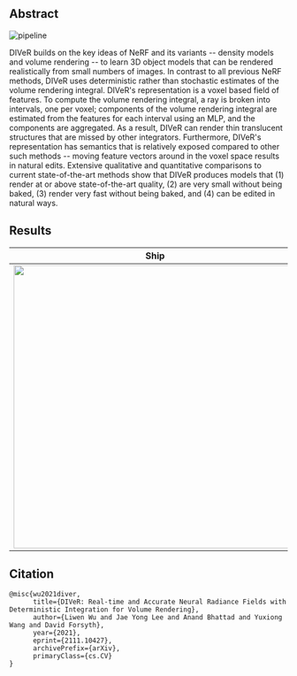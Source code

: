 &nbsp;
## Abstract
![pipeline](https://user-images.githubusercontent.com/93700419/142577732-791a87a4-8b1f-40e9-97f4-c8e7886c95fa.png)

DIVeR builds on the key ideas of NeRF and its variants -- density models and volume rendering -- to learn 3D object models that can be rendered realistically from small numbers of images.  In contrast to all previous NeRF methods, DIVeR uses deterministic rather than stochastic estimates of the volume rendering integral.  DIVeR's representation is a voxel based field of features.  To compute the volume rendering integral, a ray is broken into intervals, one per voxel; components of the volume rendering integral are estimated from the features for each interval using an MLP, and the components are aggregated.  As a result, DIVeR can render thin translucent structures that are missed by other integrators.  Furthermore, DIVeR's representation has semantics that is relatively exposed compared to other such methods -- moving feature vectors around in the voxel space results in natural edits. Extensive qualitative and quantitative comparisons to current state-of-the-art methods show that DIVeR produces models that (1) render at or above state-of-the-art quality, (2) are very small without being baked, (3) render very fast without being baked, and (4) can be edited in natural ways.

## Results

|Ship|Lego|Drums|
|----|----|----|
|<img src="https://user-images.githubusercontent.com/93700419/175054047-4228ff06-8303-4267-9bba-e6a767763c5b.gif" width="512">|<img src="https://user-images.githubusercontent.com/93700419/175054062-28986580-28ef-4244-8e68-733e49bce249.gif" width="512">|<img src="https://user-images.githubusercontent.com/93700419/175054430-e904782a-270e-4e6f-8fee-2c8675b61c39.gif" width="512">|

## Citation
```
@misc{wu2021diver,
      title={DIVeR: Real-time and Accurate Neural Radiance Fields with Deterministic Integration for Volume Rendering}, 
      author={Liwen Wu and Jae Yong Lee and Anand Bhattad and Yuxiong Wang and David Forsyth},
      year={2021},
      eprint={2111.10427},
      archivePrefix={arXiv},
      primaryClass={cs.CV}
}
```
